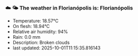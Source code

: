 ### ☁️ 🌤️  The weather in Florianópolis is: Florianópolis

- Temperature: 18.57°C
- On flesh: 18.94°C
- Relative air humidity: 94%
- Rain: 0.0 mm
- Description: Broken clouds
- last updated: 2025-10-01T11:15:35.816143
